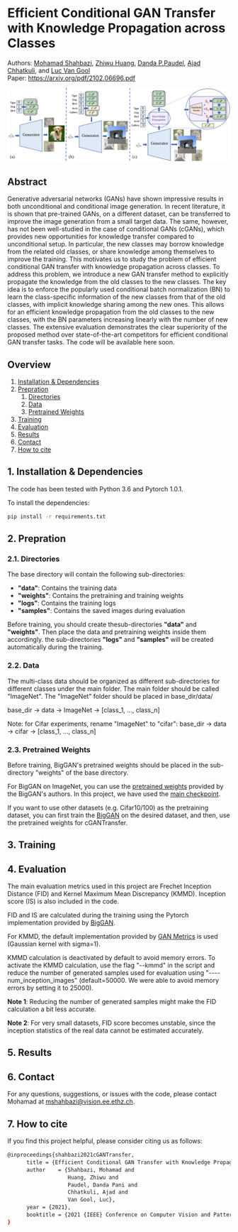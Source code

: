 # Efficient Conditional GAN Transfer with Knowledge Propagation across Classes
Authors: [Mohamad Shahbazi](https://people.ee.ethz.ch/~mshahbazi/), [Zhiwu Huang](https://zhiwu-huang.github.io/), [Danda P.Paudel](https://people.ee.ethz.ch/~paudeld/), [Ajad Chhatkuli](https://scholar.google.ch/citations?hl=en&user=3BHMHU4AAAAJ), and [Luc Van Gool](https://scholar.google.ch/citations?hl=en&user=TwMib_QAAAAJ)
<br> Paper: https://arxiv.org/pdf/2102.06696.pdf

![alt text](images/concept.png)


## Abstract
Generative adversarial networks (GANs) have shown impressive results in both unconditional and conditional image generation. In recent literature, it is shown that pre-trained GANs, on a different dataset, can be transferred to improve the image generation from a small target data. The same, however, has not been well-studied in the case of conditional GANs (cGANs), which provides new opportunities for knowledge transfer compared to unconditional setup. In particular, the new classes may borrow knowledge from the related old classes, or share knowledge among themselves to improve the training. This motivates us to study the problem of efficient conditional GAN transfer with knowledge propagation across classes. To address this problem, we introduce a new GAN transfer method to explicitly propagate the knowledge from the old classes to the new classes. The key idea is to enforce the popularly used conditional batch normalization (BN) to learn the class-specific information of the new classes from that of the old classes, with implicit knowledge sharing among the new ones. This allows for an efficient knowledge propagation from the old classes to the new classes, with the BN parameters increasing linearly with the number of new classes. The extensive evaluation demonstrates the clear superiority of the proposed method over state-of-the-art competitors for efficient conditional GAN transfer tasks. 
The code will be available here soon.

## Overview
1. [Installation & Dependencies](#Dependencies)
2. [Prepration](#Prepration)
    1. [Directories](#Directories)
    2. [Data](#Data)
    3. [Pretrained Weights](#Weights)
3. [Training](#Training)
4. [Evaluation](#Evaluation)
5. [Results](#Results)
6. [Contact](#Contact)
7. [How to cite](#How-to-cite)

## 1. Installation & Dependencies<a name="Dependencies"></a>
The code has been tested with Python 3.6 and Pytorch 1.0.1.


To install the dependencies:
```bash
pip install -r requirements.txt
```

## 2. Prepration<a name="Prepration"></a>
### 2.1. Directories<a name="Directories"></a>
The base directory will contain the following sub-directories:
<ul>
  <li><b>"data"</b>: Contains the training data</li>
  <li><b>"weights"</b>: Contains the pretraining and training weights</li>
  <li><b>"logs"</b>: Contains the training logs</li>
  <li><b>"samples"</b>: Contains the saved images during evaluation</li>
</ul> 
Before training, you should create thesub-directories <b>"data"</b> and <b>"weights"</b>. Then place the data and pretraining weights inside them accordingly. the sub-directories <b>"logs"</b> and <b>"samples"</b> will be created automatically during the training.

### 2.2. Data<a name="Data"></a>
The multi-class data should be organized as different sub-directories for different classes under the main folder. The main folder should be called "ImageNet". The "ImageNet" folder should be placed in base_dir/data/

base_dir -> data -> ImageNet -> [class_1, ..., class_n]

Note: for Cifar experiments, rename "ImageNet" to "cifar":
base_dir -> data -> cifar -> [class_1, ..., class_n]

### 2.3. Pretrained Weights<a name="Weights"></a>

Before training, BigGAN's pretrained weights should be placed in the sub-directory "weights" of the base directory.

For BigGAN on ImageNet, you can use the [pretrained weights](https://github.com/ajbrock/BigGAN-PyTorch#pretrained-models) provided by the BigGAN's authors. In this project, we have used the [main checkpoint](https://drive.google.com/file/d/1nAle7FCVFZdix2--ks0r5JBkFnKw8ctW/view).

If you want to use other datasets (e.g. Cifar10/100) as the pretraining dataset, you can first train the [BigGAN](https://github.com/ajbrock/BigGAN-PyTorch) on the desired dataset, and then, use the pretrained weights for cGANTransfer.

## 3. Training<a name="Training"></a>

## 4. Evaluation<a name="Evaluation"></a>
The main evaluation metrics used in this project are Frechet Inception Distance (FID) and Kernel Maximum Mean Discrepancy (KMMD). Inception score (IS) is also included in the code.

FID and IS are calculated during the training using the Pytorch implementation provided by [BigGAN](https://github.com/ajbrock/BigGAN-PyTorch).

For KMMD, the default implementation provided by [GAN Metrics](https://github.com/xuqiantong/GAN-Metrics) is used (Gaussian kernel with sigma=1).

KMMD calculation is deactivated by default to avoid memory errors. To activate the KMMD calculation, use the flag "--kmmd" in the script and reduce the number of generated samples used for evaluation using "----num_inception_images" (default=50000. We were able to avoid memory errors by setting it to 25000). 

<b>Note 1</b>: Reducing the number of generated samples might make the FID calculation a bit less accurate.

<b>Note 2</b>: For very small datasets, FID score becomes unstable, since the inception statistics  of the real data cannot be estimated accurately.


## 5. Results<a name="Results"></a>

## 6. Contact<a name="Contact"></a>
For any questions, suggestions, or issues with the code, please contact Mohamad at <a>mshahbazi@vision.ee.ethz.ch</a>.

## 7. How to cite<a name="How-to-cite"></a>
If you find this project helpful, please consider citing us as follows:
```bash
@inproceedings{shahbazi2021cGANTransfer,
      title = {Efficient Conditional GAN Transfer with Knowledge Propagation across Classes},
      author    = {Shahbazi, Mohamad and
                   Huang, Zhiwu and
                   Paudel, ‪Danda Pani and
                   Chhatkuli, Ajad and
                   Van Gool, Luc},
      year = {2021},
      booktitle = {2021 {IEEE} Conference on Computer Vision and Pattern Recognition, {CVPR} 2021}
}
```





